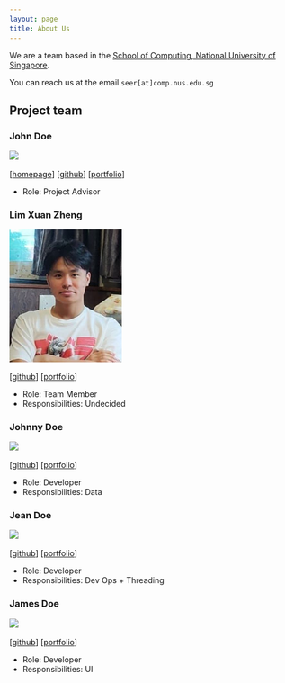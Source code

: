 ```yaml
---
layout: page
title: About Us
---
```


We are a team based in the [School of Computing, National University of Singapore](http://www.comp.nus.edu.sg).

You can reach us at the email `seer[at]comp.nus.edu.sg`

## Project team

### John Doe

<img src="images/johndoe.png" width="200px">

[[homepage](http://www.comp.nus.edu.sg/~damithch)]
[[github](https://github.com/johndoe)]
[[portfolio](team/johndoe.md)]

* Role: Project Advisor

### Lim Xuan Zheng

<img src="images/zhengsterz.png" width="200px">

[[github](http://github.com/zhengsterz)]
[[portfolio](team/zhengsterz.md)]

* Role: Team Member
* Responsibilities: Undecided

### Johnny Doe

<img src="images/johndoe.png" width="200px">

[[github](http://github.com/johndoe)] [[portfolio](team/zhengsterz.md)]

* Role: Developer
* Responsibilities: Data

### Jean Doe

<img src="images/johndoe.png" width="200px">

[[github](http://github.com/johndoe)]
[[portfolio](team/zhengsterz.md)]

* Role: Developer
* Responsibilities: Dev Ops + Threading

### James Doe

<img src="images/johndoe.png" width="200px">

[[github](http://github.com/johndoe)]
[[portfolio](team/zhengsterz.md)]

* Role: Developer
* Responsibilities: UI
